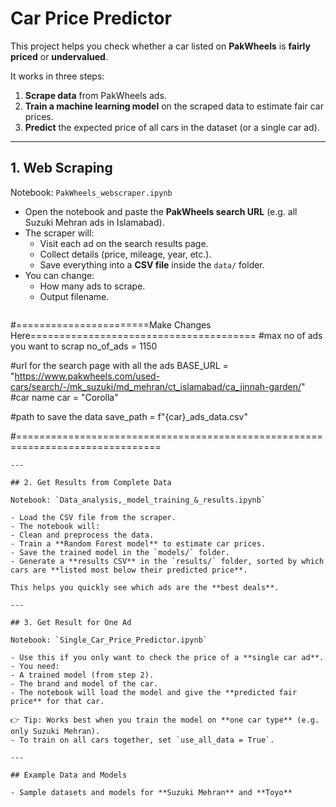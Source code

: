 # Car Price Predictor

This project helps you check whether a car listed on **PakWheels** is **fairly priced** or **undervalued**.  

It works in three steps:  
1. **Scrape data** from PakWheels ads.  
2. **Train a machine learning model** on the scraped data to estimate fair car prices.  
3. **Predict** the expected price of all cars in the dataset (or a single car ad).  

---

## 1. Web Scraping

Notebook: `PakWheels_webscraper.ipynb`  

- Open the notebook and paste the **PakWheels search URL** (e.g. all Suzuki Mehran ads in Islamabad).  
- The scraper will:  
  - Visit each ad on the search results page.  
  - Collect details (price, mileage, year, etc.).  
  - Save everything into a **CSV file** inside the `data/` folder.  
- You can change:  
  - How many ads to scrape.  
  - Output filename.  
  ```python
#=======================Make Changes Here=======================================
#max no of ads you want to scrap
no_of_ads = 1150

#url for the search page with all the ads
BASE_URL = "https://www.pakwheels.com/used-cars/search/-/mk_suzuki/md_mehran/ct_islamabad/ca_jinnah-garden/"
#car name
car = "Corolla"

#path to save the data
save_path = f"{car}_ads_data.csv"

#===============================================================================

  ```
---

## 2. Get Results from Complete Data

Notebook: `Data_analysis,_model_training_&_results.ipynb`  

- Load the CSV file from the scraper.  
- The notebook will:  
  - Clean and preprocess the data.  
  - Train a **Random Forest model** to estimate car prices.  
  - Save the trained model in the `models/` folder.  
  - Generate a **results CSV** in the `results/` folder, sorted by which cars are **listed most below their predicted price**.  

This helps you quickly see which ads are the **best deals**.  

---

## 3. Get Result for One Ad

Notebook: `Single_Car_Price_Predictor.ipynb`  

- Use this if you only want to check the price of a **single car ad**.  
- You need:  
  - A trained model (from step 2).  
  - The brand and model of the car.  
- The notebook will load the model and give the **predicted fair price** for that car.  

👉 Tip: Works best when you train the model on **one car type** (e.g. only Suzuki Mehran).  
- To train on all cars together, set `use_all_data = True`.  

---

## Example Data and Models

- Sample datasets and models for **Suzuki Mehran** and **Toyo**
